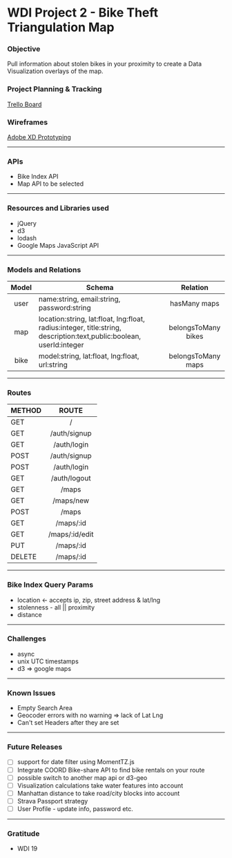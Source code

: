 # WDI Project 2 - Bike Theft Triangulation Map

### Objective 
Pull information about stolen bikes in your proximity to create a  Data Visualization overlays of the map.

### Project Planning & Tracking
[Trello Board](https://trello.com/b/2pBLoWCO/wdi-project-2)

### Wireframes
[Adobe XD Prototyping](https://xd.adobe.com/view/62c33da6-84f4-41d5-5e6e-0b4706678d63-14f2/)
___
### APIs
- Bike Index API
- Map API to be selected 
___
### Resources and Libraries used
- jQuery
- d3
- lodash
- Google Maps JavaScript API
___
### Models and Relations
Model | Schema | Relation
:------:|-----------|:----------:
user | name:string, email:string, password:string | hasMany maps
map| location:string, lat:float, lng:float, radius:integer, title:string, description:text,public:boolean, userId:integer  | belongsToMany bikes
bike| model:string, lat:float, lng:float, url:string | belongsToMany maps

___
### Routes
|METHOD| ROUTE|
|:-----|:-----:|
| GET   | /     |
| GET   | /auth/signup  |
| GET   | /auth/login   |
| POST  | /auth/signup  |
| POST  | /auth/login   |
| GET   | /auth/logout  |
| GET   | /maps |
| GET   | /maps/new |
| POST  | /maps |
| GET   | /maps/:id |
| GET   | /maps/:id/edit    |
| PUT   | /maps/:id |
| DELETE| /maps/:id |


___
### Bike Index Query Params
- location <- accepts ip, zip, street address & lat/lng
- stolenness - all || proximity
- distance 

___
### Challenges
- async
- unix UTC timestamps
- d3 => google maps
___
### Known Issues
- Empty Search Area
- Geocoder errors with no warning => lack of Lat Lng
- Can't set Headers after they are set

___
### Future Releases
- [ ] support for date filter using MomentTZ.js 
- [ ] Integrate COORD Bike-share API to find bike rentals on your route
- [ ] possible switch to another map api or d3-geo
- [ ] Visualization calculations take water features into account
- [ ] Manhattan distance to take road/city blocks into account
- [ ] Strava Passport strategy
- [ ] User Profile - update info, password etc.

---
### Gratitude
- WDI 19




